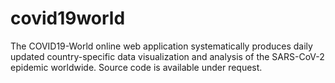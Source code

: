 # covid19world
The COVID19-World online web application systematically produces daily updated country-specific data visualization and analysis of the SARS-CoV-2 epidemic worldwide.
Source code is available under request.

